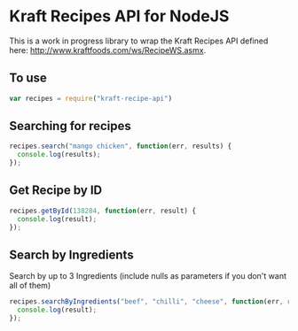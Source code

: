 # Kraft Recipes API for NodeJS
This is a work in progress library to wrap the Kraft Recipes API defined here: http://www.kraftfoods.com/ws/RecipeWS.asmx.

## To use
```javascript
var recipes = require("kraft-recipe-api")
```

## Searching for recipes
```javascript
recipes.search("mango chicken", function(err, results) {
  console.log(results);
});
```

## Get Recipe by ID
```javascript
recipes.getById(138284, function(err, result) {
  console.log(result);
});
```

## Search by Ingredients
Search by up to 3 Ingredients (include nulls as parameters if you don't want all of them)
```javascript
recipes.searchByIngredients("beef", "chilli", "cheese", function(err, results) {
  console.log(result);
});
```
